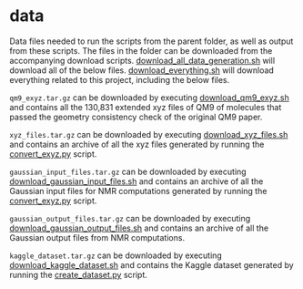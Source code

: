 # data
Data files needed to run the scripts from the parent folder, as well as output from these scripts.
The files in the folder can be downloaded from the accompanying download scripts.
[download_all_data_generation.sh](../download_scripts/download_all_data_generation.sh) will download all of the below files.
[download_everything.sh](../../download_everything.sh) will download everything related to this project, including the below files.

`qm9_exyz.tar.gz` can be downloaded by executing [download_qm9_exyz.sh](../download_scripts/download_qm9_exyz.sh) and contains all the 130,831 extended xyz files of QM9 of molecules that passed the geometry consistency check of the original QM9 paper.

`xyz_files.tar.gz` can be downloaded by executing [download_xyz_files.sh](../download_scripts/download_xyz_files.sh) and contains an archive of all the xyz files generated by running the [convert_exyz.py](../convert_exyz.py) script.

`gaussian_input_files.tar.gz` can be downloaded by executing [download_gaussian_input_files.sh](../download_scripts/download_gaussian_input_files.sh) and contains an archive of all the Gaussian input files for NMR computations generated by running the [convert_exyz.py](../convert_exyz.py) script.

`gaussian_output_files.tar.gz` can be downloaded by executing [download_gaussian_output_files.sh](../download_scripts/download_gaussian_output_files.sh) and contains an archive of all the Gaussian output files from NMR computations.

`kaggle_dataset.tar.gz` can be downloaded by executing [download_kaggle_dataset.sh](../download_scripts/download_kaggle_dataset.sh) and contains the Kaggle dataset generated by running the [create_dataset.py](../create_dataset.py) script.
